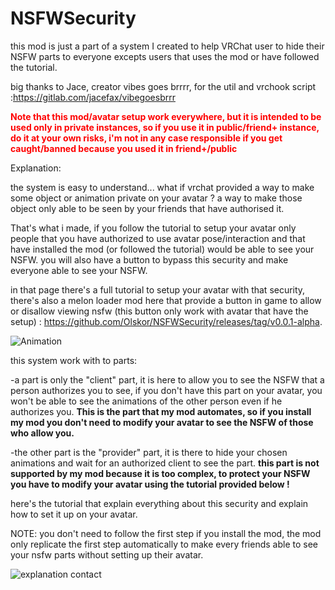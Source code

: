 # NSFWSecurity
this mod is just a part of a system I created to help VRChat user to hide their NSFW parts to everyone excepts users that uses the mod or have followed the tutorial.

big thanks to Jace, creator vibes goes brrrr, for the util and vrchook script :https://gitlab.com/jacefax/vibegoesbrrr

<p><strong><span style="color: #ff0000;">Note that this mod/avatar setup work everywhere, but it is intended to be used only in private instances, so if you use it in public/friend+ instance, do it at your own risks, i'm not in any case responsible if you get caught/banned because you used it in friend+/public</span></strong></p>

Explanation:

the system is easy to understand... what if vrchat provided a way to make some object or animation private on your avatar ? a way to make those object only able to be seen by your friends that have authorised it.

That's what i made, if you follow the tutorial to setup your avatar only people that you have authorized to use avatar pose/interaction and that have installed the mod (or followed the tutorial) would be able to see your NSFW.
you will also have a button to bypass this security and make everyone able to see your NSFW.

in that page there's a full tutorial to setup your avatar with that security, there's also a melon loader mod here that provide a button in game to allow or disallow viewing nsfw (this button only work with avatar that have the setup) : https://github.com/Olskor/NSFWSecurity/releases/tag/v0.0.1-alpha.

![Animation](https://user-images.githubusercontent.com/105324070/171660715-2f53686b-1111-4aeb-beca-34b5949bc04c.gif)

this system work with to parts:

-a part is only the "client" part, it is here to allow you to see the NSFW that a person authorizes you to see, if you don't have this part on your avatar, you won't be able to see the animations of the other person even if he authorizes you.
<b>This is the part that my mod automates, so if you install my mod you don't need to modify your avatar to see the NSFW of those who allow you.</b>

-the other part is the "provider" part, it is there to hide your chosen animations and wait for an authorized client to see the part.
<b>this part is not supported by my mod because it is too complex, to protect your NSFW you have to modify your avatar using the tutorial provided below !</b>

here's the tutorial that explain everything about this security and explain how to set it up on your avatar.

NOTE: you don't need to follow the first step if you install the mod, the mod only replicate the first step automatically to make every friends able to see your nsfw parts without setting up their avatar.

![explanation contact](https://user-images.githubusercontent.com/105324070/171626554-f3cc1c64-8fc4-4e82-b8a4-5e7a51e91207.png)
